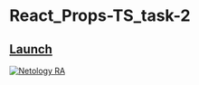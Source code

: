 # React_Props-TS_task-2

## [Launch](https://johnnystorm19.github.io/RA_Props-TS_task-2/)

[![Netology RA](https://github.com/JohnnyStorm19/RA_Props-TS_task-2/actions/workflows/web.yml/badge.svg)](https://github.com/JohnnyStorm19/RA_Props-TS_task-2/actions/workflows/web.yml)